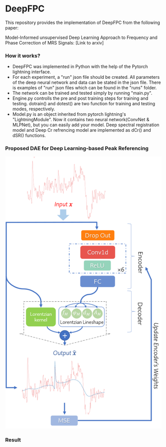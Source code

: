 # DeepFPC
This repository provides the implementation of DeepFPC from the following paper:

Model-Informed unsupervised Deep Learning Approach to Frequency and Phase Correction of MRS Signals: [Link to arxiv]

### How it works?
- DeepFPC was implemented in Python with the help of the Pytorch lightning interface. 
- For each experiment, a "run" json file should be created. All parameters of the deep neural network and data can be stated in the json file.
There is examples of "run" json files which can be found in the "runs" folder.
- The network can be trained and tested simply by running "main.py". 
- Engine.py controlls the pre and post training steps for training and testing. dotrain() and dotest() are two function for training and testing modes, respectively.
- Model.py is an object inherited from pytorch lightning's "LightningModule". Now it contains two neural network(ConvNet & MLPNet), but you can easily add your model. Deep spectral registration model and Deep Cr refrencing model are implemented as dCr() and dSR() functions. 
### Proposed DAE for Deep Learning-based Peak Referencing
![img_1.png](images/img_1.png)
### Result





